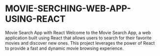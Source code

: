 # MOVIE-SERCHING-WEB-APP-USING-REACT
Movie Search App with React Welcome to the Movie Search App, a web application built using React that allows users to search for their favorite movies and discover new ones. This project leverages the power of React to provide a fast and dynamic movie browsing experience.
